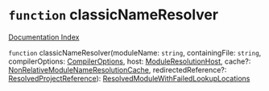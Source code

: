 # `function` classicNameResolver

[Documentation Index](../README.md)

`function` classicNameResolver(moduleName: `string`, containingFile: `string`, compilerOptions: [CompilerOptions](../private.interface.CompilerOptions/README.md), host: [ModuleResolutionHost](../private.interface.ModuleResolutionHost/README.md), cache?: [NonRelativeModuleNameResolutionCache](../private.interface.NonRelativeModuleNameResolutionCache/README.md), redirectedReference?: [ResolvedProjectReference](../private.interface.ResolvedProjectReference/README.md)): [ResolvedModuleWithFailedLookupLocations](../private.interface.ResolvedModuleWithFailedLookupLocations/README.md)